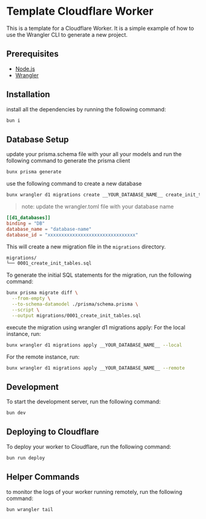 # Template Cloudflare Worker

This is a template for a Cloudflare Worker. It is a simple example of how to use the Wrangler CLI to generate a new project.

## Prerequisites

- [Node.js](https://nodejs.org/en/download/)
- [Wrangler](https://developers.cloudflare.com/workers/cli-wrangler/install-update)

## Installation

install all the dependencies by running the following command:

```bash
bun i
```

## Database Setup

update your prisma.schema file with your all your models and run the following command to generate the prisma client

```bash
bunx prisma generate
```

use the following command to create a new database

```bash
bunx wrangler d1 migrations create __YOUR_DATABASE_NAME__ create_init_tables
```

> note: update the wrangler.toml file with your database name

```toml
[[d1_databases]]
binding = "DB"
database_name = "database-name"
database_id = "xxxxxxxxxxxxxxxxxxxxxxxxxxxxxxxx"
```

This will create a new migration file in the `migrations` directory.

```bash
migrations/
└── 0001_create_init_tables.sql
```

To generate the initial SQL statements for the migration, run the following command:

```bash
bunx prisma migrate diff \
  --from-empty \
  --to-schema-datamodel ./prisma/schema.prisma \
  --script \
  --output migrations/0001_create_init_tables.sql
```

execute the migration using wrangler d1 migrations apply:
For the local instance, run:

```bash
bunx wrangler d1 migrations apply __YOUR_DATABASE_NAME__ --local
```

For the remote instance, run:

```bash
bunx wrangler d1 migrations apply __YOUR_DATABASE_NAME__ --remote
```

## Development

To start the development server, run the following command:

```bash
bun dev
```

## Deploying to Cloudflare

To deploy your worker to Cloudflare, run the following command:

```bash
bun run deploy
```

## Helper Commands

to monitor the logs of your worker running remotely, run the following command:

```bash
bun wrangler tail
```
